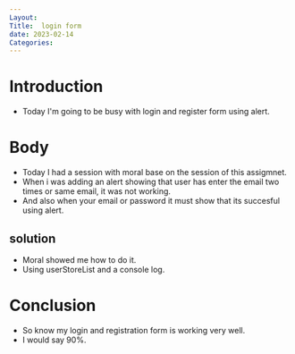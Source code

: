 ```yaml
---
Layout:
Title:  login form
date: 2023-02-14
Categories:
---
```


# Introduction 
- Today I'm going to be busy with login and register form using alert.

# Body
- Today I had a session with moral base on the session of this assigmnet.
- When i was adding an alert showing that user has enter the email two times or same email, it was not working.
- And also when your email or password it must show that  its succesful using alert.

## solution
- Moral showed me how to do it.
- Using userStoreList and a console log.   

# Conclusion
 - So know my login and registration form is working very well.
- I would say 90%.